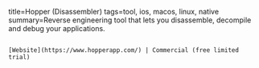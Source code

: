 title=Hopper (Disassembler)
tags=tool, ios, macos, linux, native
summary=Reverse engineering tool that lets you disassemble, decompile and debug your applications.
~~~~~~

[Website](https://www.hopperapp.com/) | Commercial (free limited trial)

